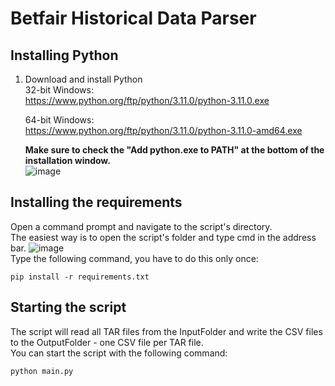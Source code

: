 # Betfair Historical Data Parser

## Installing Python
1) Download and install Python<br/>
	32-bit Windows:<br/>
	https://www.python.org/ftp/python/3.11.0/python-3.11.0.exe<br/>
	
	64-bit Windows:<br/>
	https://www.python.org/ftp/python/3.11.0/python-3.11.0-amd64.exe<br/>
	
	**Make sure to check the "Add python.exe to PATH" at the bottom of the installation window.**<br/>
	![image](https://drive.google.com/uc?export=view&id=1CqbfL0qezreCyh4GvQTOmwwILhPlwWnO)

## Installing the requirements
Open a command prompt and navigate to the script's directory.<br/> 
The easiest way is to open the script's folder and type cmd in the address bar.
![image](https://drive.google.com/uc?export=view&id=1RA6M-eZckbJqzI7vFIqpaNE-WVbO0feH)
<br/>
Type the following command, you have to do this only once:<br/>
```
pip install -r requirements.txt
```

## Starting the script
The script will read all TAR files from the InputFolder and write the CSV files to the OutputFolder - one CSV file per TAR file.<br/>
You can start the script with the following command: <br/>
```
python main.py
```
